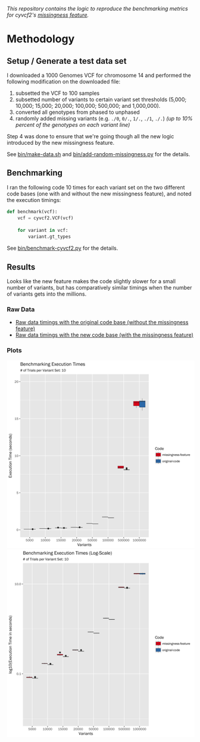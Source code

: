_This repository contains the logic to reproduce the benchmarking metrics for cyvcf2's [missingness feature][0]._

# Methodology

## Setup / Generate a test data set

I downloaded a 1000 Genomes VCF for chromosome 14 and performed the following modification on the downloaded file:

1.  subsetted the VCF to 100 samples 
2.  subsetted number of variants to certain variant set thresholds (5,000; 10,000; 15,000; 20,000; 100,000; 500,000; and 1,000,000).
3.  converted all genotypes from phased to unphased
4.  randomly added missing variants (e.g. `./0`, `0/.`, `1/.`, `./1`, `./.`) _(up to 10% percent of the genotypes on each variant line)_

Step 4 was done to ensure that we're going though all the new logic introduced by the new missingness feature.

See [bin/make-data.sh][6] and [bin/add-random-missingness.py][7] for the details.

## Benchmarking

I ran the following code 10 times for each variant set on the two different code bases (one with and without the new missingness feature), and noted the execution timings:

```python
def benchmark(vcf):
    vcf = cyvcf2.VCF(vcf)
    
    for variant in vcf:
        variant.gt_types
```

See [bin/benchmark-cyvcf2.py][1] for the details.

## Results

Looks like the new feature makes the code slightly slower for a small number of variants, but has comparatively similar timings when the number of variants gets into the millions.

### Raw Data

* [Raw data timings with the original code base (without the missingness feature)][2]
* [Raw data timings with the new code base (with the missingness feature)][3]

### Plots

![Benchmarking Execution Times (Linear Scale)][4]
![Benchmarking Execution Times (Log Scale)][5]


[0]: https://github.com/brentp/cyvcf2/pull/55
[1]: https://github.com/indraniel/cyvcf2-missingness-feature-benchmarks/blob/master/bin/benchmark-cyvcf2.py
[2]: https://github.com/indraniel/cyvcf2-missingness-feature-benchmarks/blob/master/results/control-benchmark.dat
[3]: https://github.com/indraniel/cyvcf2-missingness-feature-benchmarks/blob/master/results/alternative-benchmark.dat
[4]: https://github.com/indraniel/cyvcf2-missingness-feature-benchmarks/blob/master/results/benchmark.png
[5]: https://github.com/indraniel/cyvcf2-missingness-feature-benchmarks/blob/master/results/benchmark-log-scale.png
[6]: https://github.com/indraniel/cyvcf2-missingness-feature-benchmarks/blob/master/bin/make-data.sh
[7]: https://github.com/indraniel/cyvcf2-missingness-feature-benchmarks/blob/master/bin/add-random-missingness.sh
